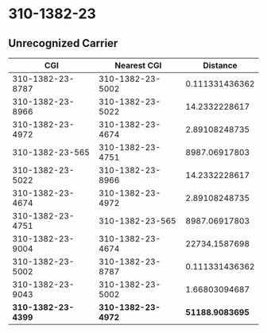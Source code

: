 # 310-1382-23
## Unrecognized Carrier


| CGI | Nearest CGI | Distance |
|-----|-------------|----------|
| 310-1382-23-8787 | 310-1382-23-5002 | 0.111331436362 |
| 310-1382-23-8966 | 310-1382-23-5022 | 14.2332228617 |
| 310-1382-23-4972 | 310-1382-23-4674 | 2.89108248735 |
| 310-1382-23-565 | 310-1382-23-4751 | 8987.06917803 |
| 310-1382-23-5022 | 310-1382-23-8966 | 14.2332228617 |
| 310-1382-23-4674 | 310-1382-23-4972 | 2.89108248735 |
| 310-1382-23-4751 | 310-1382-23-565 | 8987.06917803 |
| 310-1382-23-9004 | 310-1382-23-4674 | 22734.1587698 |
| 310-1382-23-5002 | 310-1382-23-8787 | 0.111331436362 |
| 310-1382-23-9043 | 310-1382-23-5002 | 1.66803094687 |
| **310-1382-23-4399** | **310-1382-23-4972** | **51188.9083695** |

